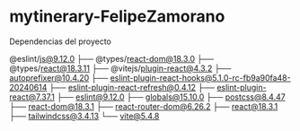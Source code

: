 # mytinerary-FelipeZamorano

Dependencias del proyecto 

@eslint/js@9.12.0
├── @types/react-dom@18.3.0
├── @types/react@18.3.11
├── @vitejs/plugin-react@4.3.2
├── autoprefixer@10.4.20
├── eslint-plugin-react-hooks@5.1.0-rc-fb9a90fa48-20240614
├── eslint-plugin-react-refresh@0.4.12
├── eslint-plugin-react@7.37.1
├── eslint@9.12.0
├── globals@15.10.0
├── postcss@8.4.47
├── react-dom@18.3.1
├── react-router-dom@6.26.2
├── react@18.3.1
├── tailwindcss@3.4.13
└── vite@5.4.8